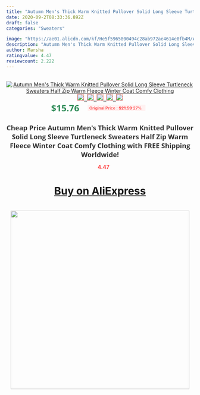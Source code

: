 ```yaml
---
title: "Autumn Men's Thick Warm Knitted Pullover Solid Long Sleeve Turtleneck Sweaters Half Zip Warm Fleece Winter Coat Comfy Clothing"
date: 2020-09-2T08:33:36.892Z
draft: false
categories: "Sweaters"

image: "https://ae01.alicdn.com/kf/He5f5965800494c28ab972ae4614e0fb4M/Autumn-Men-s-Thick-Warm-Knitted-Pullover-Solid-Long-Sleeve-Turtleneck-Sweaters-Half-Zip-Warm-Fleece.jpg"
description: "Autumn Men's Thick Warm Knitted Pullover Solid Long Sleeve Turtleneck Sweaters Half Zip Warm Fleece Winter Coat Comfy Clothing"
author: Marsha
ratingvalue: 4.47
reviewcount: 2.222
---
```

<br>
<div style="text-align: center;">
<a href="https://s.click.aliexpress.com/e/_9ABzFP" target="_blank" rel="nofollow noopener noreferrer"><img alt="Autumn Men's Thick Warm Knitted Pullover Solid Long Sleeve Turtleneck Sweaters Half Zip Warm Fleece Winter Coat Comfy Clothing" class="magnifier-image" src="https://ae01.alicdn.com/kf/He5f5965800494c28ab972ae4614e0fb4M/Autumn-Men-s-Thick-Warm-Knitted-Pullover-Solid-Long-Sleeve-Turtleneck-Sweaters-Half-Zip-Warm-Fleece.jpg_640x640.jpg">
<br>
<img style="border:1px solid salmon" src="https://ae01.alicdn.com/kf/He5f5965800494c28ab972ae4614e0fb4M/Autumn-Men-s-Thick-Warm-Knitted-Pullover-Solid-Long-Sleeve-Turtleneck-Sweaters-Half-Zip-Warm-Fleece.jpg_120x120.jpg">&nbsp;&nbsp;<img style="border:1px solid salmon" src="https://ae01.alicdn.com/kf/H2d21da140fda47b9aff395efbf8474c7o/Autumn-Men-s-Thick-Warm-Knitted-Pullover-Solid-Long-Sleeve-Turtleneck-Sweaters-Half-Zip-Warm-Fleece.jpg_120x120.jpg">&nbsp;&nbsp;<img style="border:1px solid salmon" src="https://ae01.alicdn.com/kf/Hc141aa8e03084877b4098c1f42311467h/Autumn-Men-s-Thick-Warm-Knitted-Pullover-Solid-Long-Sleeve-Turtleneck-Sweaters-Half-Zip-Warm-Fleece.jpg_120x120.jpg">&nbsp;&nbsp;<img style="border:1px solid salmon" src="https://ae01.alicdn.com/kf/H4037056c9783406a95ebb38109447fbej/Autumn-Men-s-Thick-Warm-Knitted-Pullover-Solid-Long-Sleeve-Turtleneck-Sweaters-Half-Zip-Warm-Fleece.jpg_120x120.jpg">&nbsp;&nbsp;<img style="border:1px solid salmon" src="https://ae01.alicdn.com/kf/Hf8092f29e44149c1a31e69ee7e3db904q/Autumn-Men-s-Thick-Warm-Knitted-Pullover-Solid-Long-Sleeve-Turtleneck-Sweaters-Half-Zip-Warm-Fleece.jpg_120x120.jpg"></a></div><br0>
<div style="text-align: center;"><span style="background-color: white; border: 0px; box-sizing: border-box; color: seagreen; display: inline-block; font-family: &quot;open sans&quot; , &quot;arial&quot; , &quot;helvetica&quot; , sans-serif , &quot;heiti&quot;; font-size: 24px; font-stretch: inherit; font-weight: 700; line-height: inherit; margin: 0px 10px 0px 0px; padding: 0px; vertical-align: middle;">$15.76 </span>
<span style="background: rgb(255 , 241 , 241); border-radius: 3px; border: 0px; box-sizing: border-box; color: #ff4747; display: inline-block; font-family: inherit; font-size: 12px; font-stretch: inherit; font-style: inherit; font-variant: inherit; font-weight: 600; line-height: inherit; margin: 0px; padding: 2px 5px; transform: scale(0.9); vertical-align: middle;">Original Price : <b style="text-decoration: line-through;">$21.59 </b> 27%&nbsp;&nbsp;</span></div>
<h1 style="color: #333333; display: inline-block; font-family: &quot;open sans&quot; , &quot;arial&quot; , &quot;helvetica&quot; , sans-serif , &quot;heiti&quot;; font-size: 18px; font-stretch: inherit; font-weight: 700; text-align: center;">Cheap Price Autumn Men's Thick Warm Knitted Pullover Solid Long Sleeve Turtleneck Sweaters Half Zip Warm Fleece Winter Coat Comfy Clothing with FREE Shipping Worldwide!</h1>
<div style="color: #ff4747; text-align: center;">
<img src="https://4.bp.blogspot.com/-M0ZcTcb-5uY/XleCXlxnR4I/AAAAAAAAAEc/OrjgMkXV1oMQFaCRZj5HQwOCBcu3w1FegCPcBGAYYCw/s1600/star.png" style="height: 15px;">&nbsp;<b>4.47</b></div>
<div class="button_cont" align="center"><a class="buynow_a" href="https://s.click.aliexpress.com/e/_9ABzFP" target="_blank" rel="nofollow noopener noreferrer"><H1>Buy on AliExpress</H1></a></div><br>
<div class="separator" style="clear: both; text-align: center;">
<img src="https://lh3.googleusercontent.com/-pTy5HemUv9M/XlePHvY0dAI/AAAAAAAAAE4/0nX5iRUoIWY8eMW9Dpxeirr157OZliDIgCLcBGAsYHQ/s1600/badge.gif" width="480">
</div>
